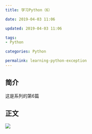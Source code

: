 ```yaml
---
title: 学习Python（6） 

date: 2019-04-03 11:06

updated: 2019-04-03 11:06

tags:
- Python

categories: Python

permalink: learning-python-exception
---
```


## 简介

这是系列的第6篇



## 正文

![](/images/learning-python-exception-01.png)



